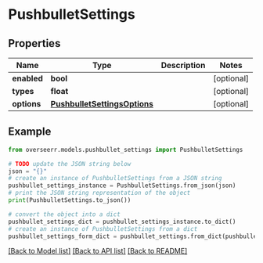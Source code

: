 # PushbulletSettings


## Properties

Name | Type | Description | Notes
------------ | ------------- | ------------- | -------------
**enabled** | **bool** |  | [optional] 
**types** | **float** |  | [optional] 
**options** | [**PushbulletSettingsOptions**](PushbulletSettingsOptions.md) |  | [optional] 

## Example

```python
from overseerr.models.pushbullet_settings import PushbulletSettings

# TODO update the JSON string below
json = "{}"
# create an instance of PushbulletSettings from a JSON string
pushbullet_settings_instance = PushbulletSettings.from_json(json)
# print the JSON string representation of the object
print(PushbulletSettings.to_json())

# convert the object into a dict
pushbullet_settings_dict = pushbullet_settings_instance.to_dict()
# create an instance of PushbulletSettings from a dict
pushbullet_settings_form_dict = pushbullet_settings.from_dict(pushbullet_settings_dict)
```
[[Back to Model list]](../README.md#documentation-for-models) [[Back to API list]](../README.md#documentation-for-api-endpoints) [[Back to README]](../README.md)


